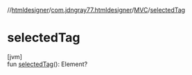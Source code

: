 //[htmldesigner](../../../index.md)/[com.jdngray77.htmldesigner](../index.md)/[MVC](index.md)/[selectedTag](selected-tag.md)

# selectedTag

[jvm]\
fun [selectedTag](selected-tag.md)(): Element?
